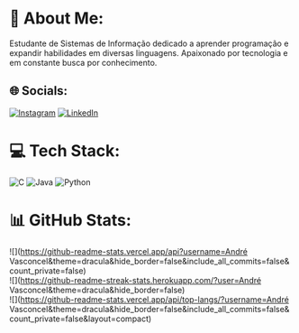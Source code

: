 # 💫 About Me:
Estudante de Sistemas de Informação dedicado a aprender programação e expandir habilidades em diversas linguagens. Apaixonado por tecnologia e em constante busca por conhecimento.


## 🌐 Socials:
[![Instagram](https://img.shields.io/badge/Instagram-%23E4405F.svg?logo=Instagram&logoColor=white)](https://instagram.com/https://www.instagram.com/andre_silva167/) [![LinkedIn](https://img.shields.io/badge/LinkedIn-%230077B5.svg?logo=linkedin&logoColor=white)](https://linkedin.com/in/https://www.linkedin.com/in/andr%C3%A9-vasconcelos-b88104169/) 

# 💻 Tech Stack:
![C](https://img.shields.io/badge/c-%2300599C.svg?style=for-the-badge&logo=c&logoColor=white) ![Java](https://img.shields.io/badge/java-%23ED8B00.svg?style=for-the-badge&logo=openjdk&logoColor=white) ![Python](https://img.shields.io/badge/python-3670A0?style=for-the-badge&logo=python&logoColor=ffdd54)
# 📊 GitHub Stats:
![](https://github-readme-stats.vercel.app/api?username=André Vasconcel&theme=dracula&hide_border=false&include_all_commits=false&count_private=false)<br/>
![](https://github-readme-streak-stats.herokuapp.com/?user=André Vasconcel&theme=dracula&hide_border=false)<br/>
![](https://github-readme-stats.vercel.app/api/top-langs/?username=André Vasconcel&theme=dracula&hide_border=false&include_all_commits=false&count_private=false&layout=compact)

<!-- Proudly created with GPRM ( https://gprm.itsvg.in ) -->